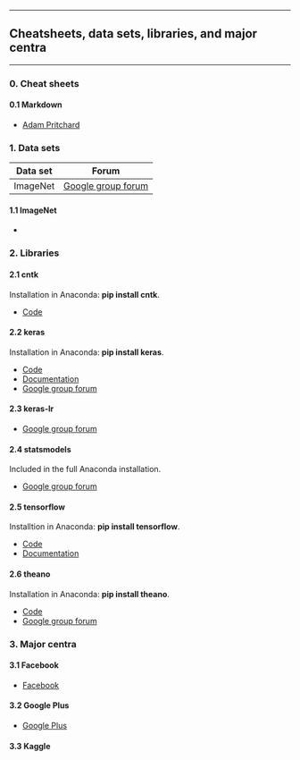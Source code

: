 ----------
## Cheatsheets, data sets, libraries, and major centra ##
----------


### 0. Cheat sheets ###

#### 0.1 Markdown ####

- [Adam Pritchard](https://github.com/adam-p/markdown-here/wiki/Markdown-Cheatsheet)

### 1. Data sets ###

| Data set      | Forum                   |
| ------------- |:-----------------------:|
| ImageNet      | [Google group forum][1] |

[1]: https://groups.google.com/forum/#!forum/imagenet-community

#### 1.1 ImageNet ####

- []()

### 2. Libraries ###

#### 2.1 cntk ####
Installation in Anaconda: **pip install cntk**.

- [Code](https://github.com/Microsoft/cntk)

#### 2.2 keras ####
Installation in Anaconda: **pip install keras**.

- [Code](https://github.com/keras-team/keras)
- [Documentation](https://keras.io/)
- [Google group forum](https://groups.google.com/forum/#!forum/keras-users)

#### 2.3 keras-lr ####

- [Google group forum](https://github.com/matthiasplappert/keras-rl)

#### 2.4 statsmodels ####
Included in the full Anaconda installation.

- [Google group forum](https://groups.google.com/forum/#!forum/pystatsmodels)

#### 2.5 tensorflow ####
Installtion in Anaconda: **pip install tensorflow**.

- [Code](https://github.com/tensorflow/tensorflow)
- [Documentation](https://www.tensorflow.org/)

#### 2.6 theano ####
Installation in Anaconda: **pip install theano**.

- [Code](https://github.com/Theano/Theano)
- [Google group forum](https://groups.google.com/forum/#!forum/theano-users)

### 3. Major centra ###

#### 3.1 Facebook ####
- [Facebook](https://www.facebook.com/)

#### 3.2 Google Plus ####
- [Google Plus](https://plus.google.com/)

#### 3.3 Kaggle ####

